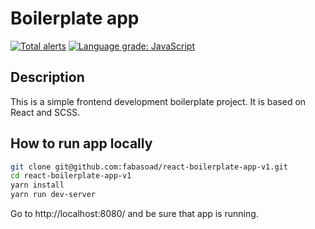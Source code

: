 # Boilerplate app
[![Total alerts](https://img.shields.io/lgtm/alerts/g/fabasoad/react-boilerplate-app-v1.svg?logo=lgtm&logoWidth=18)](https://lgtm.com/projects/g/fabasoad/react-boilerplate-app-v1/alerts/) [![Language grade: JavaScript](https://img.shields.io/lgtm/grade/javascript/g/fabasoad/react-boilerplate-app-v1.svg?logo=lgtm&logoWidth=18)](https://lgtm.com/projects/g/fabasoad/react-boilerplate-app-v1/context:javascript)
## Description
This is a simple frontend development boilerplate project. It is based on React and SCSS.
## How to run app locally
```bash
git clone git@github.com:fabasoad/react-boilerplate-app-v1.git
cd react-boilerplate-app-v1
yarn install
yarn run dev-server
```
Go to http://localhost:8080/ and be sure that app is running.
